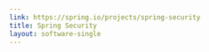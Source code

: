 ```yaml
---
link: https://spring.io/projects/spring-security
title: Spring Security
layout: software-single
---
```

